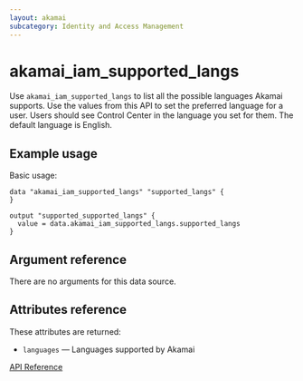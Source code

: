 ```yaml
---
layout: akamai
subcategory: Identity and Access Management
---
```


# akamai_iam_supported_langs

Use `akamai_iam_supported_langs` to list all the possible languages Akamai supports. Use the values from this API to set the preferred language for a user. Users should see Control Center in the language you set for them. The default language is English.

## Example usage

Basic usage:

```hcl
data "akamai_iam_supported_langs" "supported_langs" {
}

output "supported_supported_langs" {
  value = data.akamai_iam_supported_langs.supported_langs
}
```

## Argument reference

There are no arguments for this data source.

## Attributes reference

These attributes are returned:

* `languages` — Languages supported by Akamai

[API Reference](https://techdocs.akamai.com/iam-api/reference/get-user-languages)
